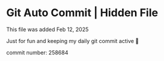 # Git Auto Commit | Hidden File

This file was added Feb 12, 2025

Just for fun and keeping my daily git commit active 🤪

commit number: 258684
